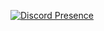 
[![Discord Presence](https://lanyard.cnrad.dev/api/273483763521028098)](https://discord.com/users/273483763521028098)
